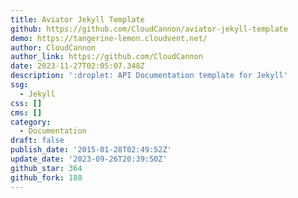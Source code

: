 ```yaml
---
title: Aviator Jekyll Template
github: https://github.com/CloudCannon/aviator-jekyll-template
demo: https://tangerine-lemon.cloudvent.net/
author: CloudCannon
author_link: https://github.com/CloudCannon
date: 2023-11-27T02:05:07.348Z
description: ':droplet: API Documentation template for Jekyll'
ssg:
  - Jekyll
css: []
cms: []
category:
  - Documentation
draft: false
publish_date: '2015-01-28T02:49:52Z'
update_date: '2023-09-26T20:39:50Z'
github_star: 364
github_fork: 188
---
```

